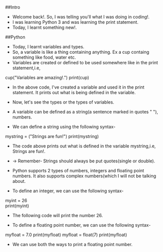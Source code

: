 ##Intro

- Welcome back!. So, I was telling you'll what I was doing in coding!.
- I was learning Python 3 and was learning the print statement.
- Today, I learnt something new!.

##Python

- Today, I learnt variables and types.
- So, a variable is like a thing containing anything. Ex a cup containg something like food, water etc.
- Variables are created or defined to be used somewhere like in the print statement,i.e, 

cup("Variables are amazing!.")
 print(cup)

- In the above code, I've created a variable and used it in the print statement. It prints out what is being defined in the variable.

- Now, let's see the types or the types of variables.
- A variable can be defined as a string(a sentence marked in quotes " "), numbers.
- We can define a string using the following syntax-

mystring = ("Strings are fun!")
 print(mystring)

- The code above prints out what is defined in the variable mystring,i.e, Strings are fun!.
- -> Remember- Strings should always be put quotes(single or double).

- Python supports 2 types of numbers, integers and floating point numbers. It also supports complex numbers(which I will not be talking about.
- To define an integer, we can use the following syntax-

myint = 26  
 print(myint)

- The following code will print the number 26.

- To define a floating point number, we can use the following syntax-

myfloat = 7.0
 print(myfloat)
  myfloat = float(7)
   print(myfloat)

- We can use both the ways to print a floating point number.
